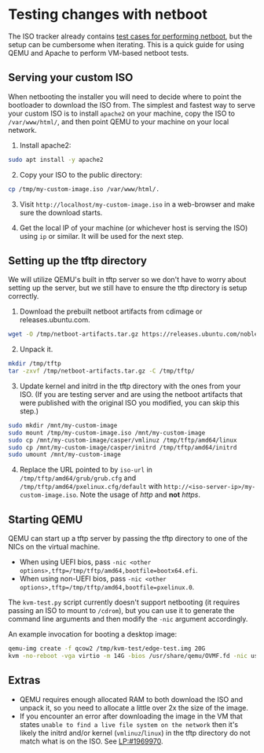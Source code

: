 # Testing changes with netboot

The ISO tracker already contains [test cases for performing netboot](https://iso.qa.ubuntu.com/qatracker/milestones/454/builds/304977/testcases/1734/results), but the setup can be cumbersome when iterating. This is a quick guide for using QEMU and Apache to perform VM-based netboot tests.

## Serving your custom ISO

When netbooting the installer you will need to decide where to point the bootloader to download the ISO from. The simplest and fastest way to serve your custom ISO is to install `apache2` on your machine, copy the ISO to `/var/www/html/`, and then point QEMU to your machine on your local network.

1. Install apache2:
```bash
sudo apt install -y apache2
```

2. Copy your ISO to the public directory:

```bash
cp /tmp/my-custom-image.iso /var/www/html/.
```

3. Visit `http://localhost/my-custom-image.iso` in a web-browser and make sure the download starts.

4. Get the local IP of your machine (or whichever host is serving the ISO) using `ip` or similar. It will be used for the next step.

## Setting up the tftp directory

We will utilize QEMU's built in tftp server so we don't have to worry about setting up the server, but we still have to ensure the tftp directory is setup correctly.

1. Download the prebuilt netboot artifacts from cdimage or releases.ubuntu.com.

```bash
wget -O /tmp/netboot-artifacts.tar.gz https://releases.ubuntu.com/noble/ubuntu-24.04-netboot-amd64.tar.gz
```

2. Unpack it.
```bash
mkdir /tmp/tftp
tar -zxvf /tmp/netboot-artifacts.tar.gz -C /tmp/tftp/
```

3. Update kernel and initrd in the tftp directory with the ones from your ISO. (If you are testing server and are using the netboot artifacts that were published with the original ISO you modified, you can skip this step.)
```bash
sudo mkdir /mnt/my-custom-image
sudo mount /tmp/my-custom-image.iso /mnt/my-custom-image
sudo cp /mnt/my-custom-image/casper/vmlinuz /tmp/tftp/amd64/linux
sudo cp /mnt/my-custom-image/casper/initrd /tmp/tftp/amd64/initrd
sudo umount /mnt/my-custom-image
```

4. Replace the URL pointed to by `iso-url` in `/tmp/tftp/amd64/grub/grub.cfg` and `/tmp/tftp/amd64/pxelinux.cfg/default` with `http://<iso-server-ip>/my-custom-image.iso`. Note the usage of *http* and __not__ *https*.


## Starting QEMU

QEMU can start up a tftp server by passing the tftp directory to one of the NICs on the virtual machine.

- When using UEFI bios, pass `-nic <other options>,tftp=/tmp/tftp/amd64,bootfile=bootx64.efi`.
- When using non-UEFI bios, pass `-nic <other options>,tftp=/tmp/tftp/amd64,bootfile=pxelinux.0`.

The `kvm-test.py` script currently doesn't support netbooting (it requires passing an ISO to mount to `/cdrom`), but you can use it to generate the command line arguments and then modify the `-nic` argument accordingly.

An example invocation for booting a desktop image:
```bash
qemu-img create -f qcow2 /tmp/kvm-test/edge-test.img 20G
kvm -no-reboot -vga virtio -m 14G -bios /usr/share/qemu/OVMF.fd -nic user,model=virtio-net-pci,hostfwd=tcp::2222-:22,tftp=/tmp/tftp/amd64,bootfile=bootx64.efi -device qxl -smp 2 -drive file=/tmp/kvm-test/edge-test.img,format=qcow2,cache=writethrough,if=virtio
```

## Extras

- QEMU requires enough allocated RAM to both download the ISO and unpack it, so you need to allocate a little over 2x the size of the image.
- If you encounter an error after downloading the image in the VM that states `unable to find a live file system on the network` then it's likely the initrd and/or kernel (`vmlinuz`/`linux`) in the tftp directory do not match what is on the ISO. See [LP:#1969970](https://bugs.launchpad.net/ubuntu/+source/casper/+bug/1969970).

